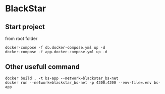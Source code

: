 # BlackStar

## Start project

from root folder

```console
docker-compose -f db.docker-compose.yml up -d
docker-compose -f app.docker-compose.yml up -d
```

## Other usefull command

```console
docker build . -t bs-app --network=blackstar_bs-net
docker run --network=blackstar_bs-net -p 4200:4200 --env-file=.env bs-app
```
